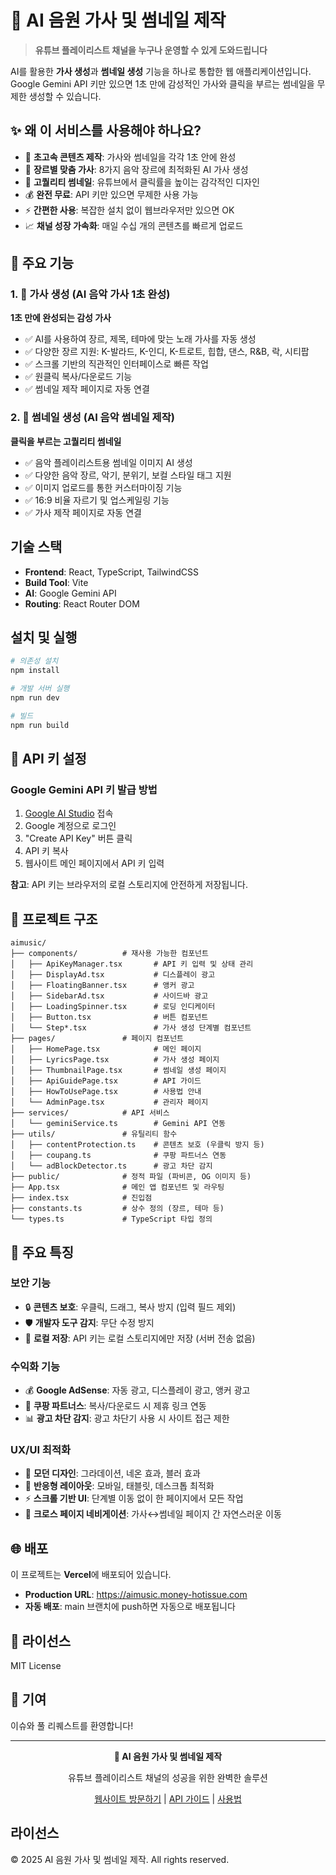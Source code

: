 # 🎵 AI 음원 가사 및 썸네일 제작

> **유튜브 플레이리스트 채널을 누구나 운영할 수 있게 도와드립니다**

AI를 활용한 **가사 생성**과 **썸네일 생성** 기능을 하나로 통합한 웹 애플리케이션입니다.  
Google Gemini API 키만 있으면 1초 만에 감성적인 가사와 클릭을 부르는 썸네일을 무제한 생성할 수 있습니다.

## ✨ 왜 이 서비스를 사용해야 하나요?

- 🚀 **초고속 콘텐츠 제작**: 가사와 썸네일을 각각 1초 안에 완성
- 🎯 **장르별 맞춤 가사**: 8가지 음악 장르에 최적화된 AI 가사 생성
- 🎨 **고퀄리티 썸네일**: 유튜브에서 클릭률을 높이는 감각적인 디자인
- 💰 **완전 무료**: API 키만 있으면 무제한 사용 가능
- ⚡ **간편한 사용**: 복잡한 설치 없이 웹브라우저만 있으면 OK
- 📈 **채널 성장 가속화**: 매일 수십 개의 콘텐츠를 빠르게 업로드

## 🎯 주요 기능

### 1. 🎤 가사 생성 (AI 음악 가사 1초 완성)

**1초 만에 완성되는 감성 가사**

- ✅ AI를 사용하여 장르, 제목, 테마에 맞는 노래 가사를 자동 생성
- ✅ 다양한 장르 지원: K-발라드, K-인디, K-트로트, 힙합, 댄스, R&B, 락, 시티팝
- ✅ 스크롤 기반의 직관적인 인터페이스로 빠른 작업
- ✅ 원클릭 복사/다운로드 기능
- ✅ 썸네일 제작 페이지로 자동 연결

### 2. 🎨 썸네일 생성 (AI 음악 썸네일 제작)

**클릭을 부르는 고퀄리티 썸네일**

- ✅ 음악 플레이리스트용 썸네일 이미지 AI 생성
- ✅ 다양한 음악 장르, 악기, 분위기, 보컬 스타일 태그 지원
- ✅ 이미지 업로드를 통한 커스터마이징 기능
- ✅ 16:9 비율 자르기 및 업스케일링 기능
- ✅ 가사 제작 페이지로 자동 연결

## 기술 스택

- **Frontend**: React, TypeScript, TailwindCSS
- **Build Tool**: Vite
- **AI**: Google Gemini API
- **Routing**: React Router DOM

## 설치 및 실행

```bash
# 의존성 설치
npm install

# 개발 서버 실행
npm run dev

# 빌드
npm run build
```

## 🔑 API 키 설정

### Google Gemini API 키 발급 방법

1. [Google AI Studio](https://aistudio.google.com/app/apikey) 접속
2. Google 계정으로 로그인
3. "Create API Key" 버튼 클릭
4. API 키 복사
5. 웹사이트 메인 페이지에서 API 키 입력

**참고**: API 키는 브라우저의 로컬 스토리지에 안전하게 저장됩니다.

## 📁 프로젝트 구조

```
aimusic/
├── components/          # 재사용 가능한 컴포넌트
│   ├── ApiKeyManager.tsx       # API 키 입력 및 상태 관리
│   ├── DisplayAd.tsx           # 디스플레이 광고
│   ├── FloatingBanner.tsx      # 앵커 광고
│   ├── SidebarAd.tsx           # 사이드바 광고
│   ├── LoadingSpinner.tsx      # 로딩 인디케이터
│   ├── Button.tsx              # 버튼 컴포넌트
│   └── Step*.tsx               # 가사 생성 단계별 컴포넌트
├── pages/               # 페이지 컴포넌트
│   ├── HomePage.tsx            # 메인 페이지
│   ├── LyricsPage.tsx          # 가사 생성 페이지
│   ├── ThumbnailPage.tsx       # 썸네일 생성 페이지
│   ├── ApiGuidePage.tsx        # API 가이드
│   ├── HowToUsePage.tsx        # 사용법 안내
│   └── AdminPage.tsx           # 관리자 페이지
├── services/            # API 서비스
│   └── geminiService.ts        # Gemini API 연동
├── utils/               # 유틸리티 함수
│   ├── contentProtection.ts    # 콘텐츠 보호 (우클릭 방지 등)
│   ├── coupang.ts              # 쿠팡 파트너스 연동
│   └── adBlockDetector.ts      # 광고 차단 감지
├── public/              # 정적 파일 (파비콘, OG 이미지 등)
├── App.tsx              # 메인 앱 컴포넌트 및 라우팅
├── index.tsx            # 진입점
├── constants.ts         # 상수 정의 (장르, 테마 등)
└── types.ts             # TypeScript 타입 정의
```

## 🚀 주요 특징

### 보안 기능

- 🔒 **콘텐츠 보호**: 우클릭, 드래그, 복사 방지 (입력 필드 제외)
- 🛡️ **개발자 도구 감지**: 무단 수정 방지
- 💾 **로컬 저장**: API 키는 로컬 스토리지에만 저장 (서버 전송 없음)

### 수익화 기능

- 💰 **Google AdSense**: 자동 광고, 디스플레이 광고, 앵커 광고
- 🛒 **쿠팡 파트너스**: 복사/다운로드 시 제휴 링크 연동
- 📊 **광고 차단 감지**: 광고 차단기 사용 시 사이트 접근 제한

### UX/UI 최적화

- 🎨 **모던 디자인**: 그라데이션, 네온 효과, 블러 효과
- 📱 **반응형 레이아웃**: 모바일, 태블릿, 데스크톱 최적화
- ⚡ **스크롤 기반 UI**: 단계별 이동 없이 한 페이지에서 모든 작업
- 🔄 **크로스 페이지 네비게이션**: 가사↔썸네일 페이지 간 자연스러운 이동

## 🌐 배포

이 프로젝트는 **Vercel**에 배포되어 있습니다.

- **Production URL**: https://aimusic.money-hotissue.com
- **자동 배포**: main 브랜치에 push하면 자동으로 배포됩니다

## 📄 라이선스

MIT License

## 🤝 기여

이슈와 풀 리퀘스트를 환영합니다!

---

<div align="center">

**🎵 AI 음원 가사 및 썸네일 제작**

유튜브 플레이리스트 채널의 성공을 위한 완벽한 솔루션

[웹사이트 방문하기](https://aimusic.money-hotissue.com) | [API 가이드](https://aimusic.money-hotissue.com/api-guide) | [사용법](https://aimusic.money-hotissue.com/how-to-use)

</div>

## 라이선스

© 2025 AI 음원 가사 및 썸네일 제작. All rights reserved.
